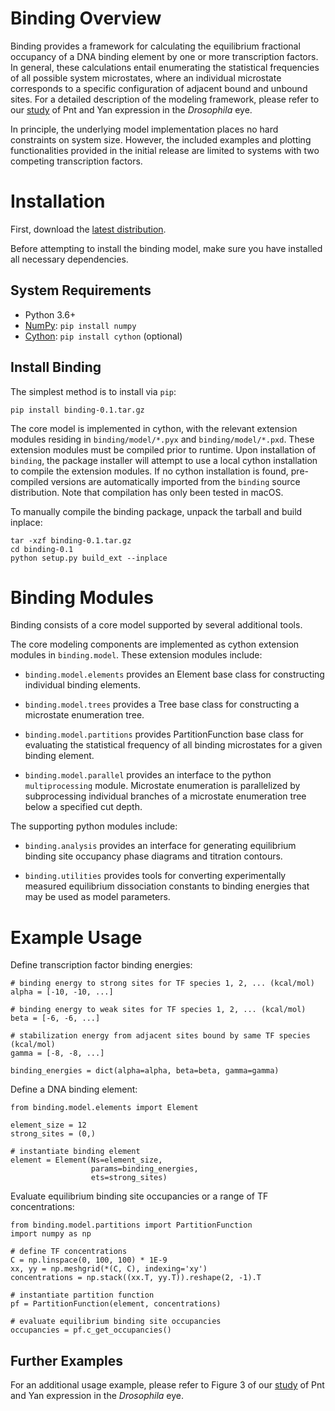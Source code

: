
Binding Overview
================

Binding provides a framework for calculating the equilibrium fractional occupancy of a DNA binding element by one or more transcription factors. In general, these calculations entail enumerating the statistical frequencies of all possible system microstates, where an individual microstate corresponds to a specific configuration of adjacent bound and unbound sites. For a detailed description of the modeling framework, please refer to our [study](https://github.com/sebastianbernasek/pnt_yan_ratio) of Pnt and Yan expression in the *Drosophila* eye.

In principle, the underlying model implementation places no hard constraints on system size. However, the included examples and plotting functionalities provided in the initial release are limited to systems with two competing transcription factors.



Installation
============

First, download the [latest distribution](https://github.com/sebastianbernasek/binding/archive/v0.1.tar.gz).

Before attempting to install the binding model, make sure you have installed all necessary dependencies.


System Requirements
-------------------

 - Python 3.6+
 - [NumPy](https://www.scipy.org/): ``pip install numpy``
 - [Cython](http://cython.org/): ``pip install cython`` (optional)


Install Binding
---------------

The simplest method is to install via ``pip``:

    pip install binding-0.1.tar.gz

The core model is implemented in cython, with the relevant extension modules residing in ``binding/model/*.pyx`` and ``binding/model/*.pxd``. These extension modules must be compiled prior to runtime. Upon installation of ``binding``, the package installer will attempt to use a local cython installation to compile the extension modules. If no cython installation is found, pre-compiled versions are automatically imported from the ``binding`` source distribution. Note that compilation has only been tested in macOS.

To manually compile the binding package, unpack the tarball and build inplace:

    tar -xzf binding-0.1.tar.gz
    cd binding-0.1
    python setup.py build_ext --inplace



Binding Modules
===============

Binding consists of a core model supported by several additional tools.

The core modeling components are implemented as cython extension modules in ``binding.model``. These extension modules include:

  * ``binding.model.elements`` provides an Element base class for constructing individual binding elements.

  * ``binding.model.trees`` provides a Tree base class for constructing a microstate enumeration tree.

  * ``binding.model.partitions`` provides PartitionFunction base class for evaluating the statistical frequency of all binding microstates for a given binding element.

  * ``binding.model.parallel`` provides an interface to the python ``multiprocessing`` module. Microstate enumeration is parallelized by subprocessing individual branches of a microstate enumeration tree below a specified cut depth.


The supporting python modules include:

  * ``binding.analysis`` provides an interface for generating equilibrium binding site occupancy phase diagrams and titration contours.

  * ``binding.utilities`` provides tools for converting experimentally measured equilibrium dissociation constants to binding energies that may be used as model parameters.



Example Usage
=============

Define transcription factor binding energies:

    # binding energy to strong sites for TF species 1, 2, ... (kcal/mol)
    alpha = [-10, -10, ...]

    # binding energy to weak sites for TF species 1, 2, ... (kcal/mol)
    beta = [-6, -6, ...]

    # stabilization energy from adjacent sites bound by same TF species (kcal/mol)
    gamma = [-8, -8, ...]

    binding_energies = dict(alpha=alpha, beta=beta, gamma=gamma)


Define a DNA binding element:

    from binding.model.elements import Element

    element_size = 12
    strong_sites = (0,)

    # instantiate binding element
    element = Element(Ns=element_size,
                      params=binding_energies,
                      ets=strong_sites)


Evaluate equilibrium binding site occupancies or a range of TF concentrations:

    from binding.model.partitions import PartitionFunction
    import numpy as np

    # define TF concentrations
    C = np.linspace(0, 100, 100) * 1E-9
    xx, yy = np.meshgrid(*(C, C), indexing='xy')
    concentrations = np.stack((xx.T, yy.T)).reshape(2, -1).T

    # instantiate partition function
    pf = PartitionFunction(element, concentrations)

    # evaluate equilibrium binding site occupancies
    occupancies = pf.c_get_occupancies()


Further Examples
----------------

For an additional usage example, please refer to Figure 3 of our [study](https://github.com/sebastianbernasek/pnt_yan_ratio) of Pnt and Yan expression in the *Drosophila* eye.
